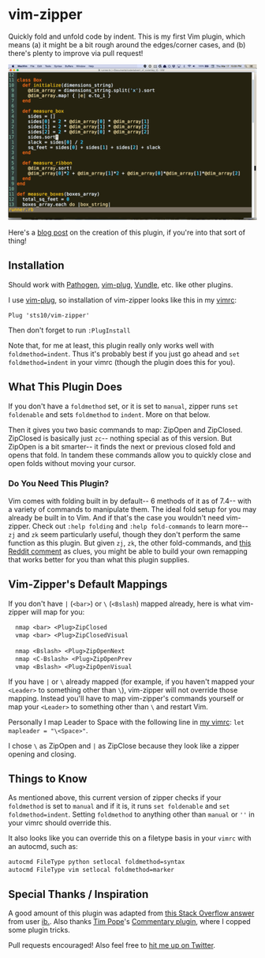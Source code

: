 # vim-zipper

Quickly fold and unfold code by indent. This is my first Vim plugin, which means (a) it might be a bit rough around the edges/corner cases, and (b) there's plenty to improve via pull request!

![vim-zipper-gif](vim-zipper-gif.gif)

Here's a [blog post](http://sts10.github.io/blog/2016/03/20/vim-zipper-my-first-vim-plugin/) on the creation of this plugin, if you're into that sort of thing!

## Installation

Should work with [Pathogen](https://github.com/tpope/vim-pathogen), [vim-plug](https://github.com/junegunn/vim-plug), [Vundle](https://github.com/VundleVim/Vundle.vim), etc. like other plugins.

I use [vim-plug](https://github.com/junegunn/vim-plug), so installation of vim-zipper looks like this in my [vimrc](https://github.com/sts10/terminal_and_vim_settings/blob/master/vimrc):

```
Plug 'sts10/vim-zipper'
```

Then don't forget to run `:PlugInstall`

Note that, for me at least, this plugin really only works well with `foldmethod=indent`. Thus it's probably best if you just go ahead and `set foldmethod=indent` in your vimrc (though the plugin does this for you). 

## What This Plugin Does

If you don't have a `foldmethod` set, or it is set to `manual`, zipper runs `set foldenable` and sets `foldmethod` to `indent`. More on that below.

Then it gives you two basic commands to map: ZipOpen and ZipClosed. ZipClosed is basically just `zc`-- nothing special as of this version. But ZipOpen is a bit smarter-- it finds the next or previous closed fold and opens that fold. In tandem these commands allow you to quickly close and open folds without moving your cursor. 

### Do You Need This Plugin?

Vim comes with folding built in by default-- 6 methods of it as of 7.4-- with a variety of commands to manipulate them. The ideal fold setup for you may already be built in to Vim. And if that's the case you wouldn't need vim-zipper. Check out `:help folding` and `:help fold-commands` to learn more-- `zj` and `zk` seem particularly useful, though they don't perform the same function as this plugin. But given `zj`, `zk`, the other fold-commands, and [this Reddit comment](https://www.reddit.com/r/vim/comments/4jm160/help_fix_this_fold_mapping/d383k1s) as clues, you might be able to build your own remapping that works better for you than what this plugin supplies.

## Vim-Zipper's Default Mappings 

If you don't have `|` (`<bar>`) or `\` (`<Bslash`) mapped already, here is what vim-zipper will map for you: 

```
  nmap <bar> <Plug>ZipClosed
  vmap <bar> <Plug>ZipClosedVisual

  nmap <Bslash> <Plug>ZipOpenNext
  nmap <C-Bslash> <Plug>ZipOpenPrev
  vmap <Bslash> <Plug>ZipOpenVisual
```

If you have `|` or `\` already mapped (for example, if you haven't mapped your `<Leader>` to something other than `\`), vim-zipper will not override those mapping. Instead you'll have to map vim-zipper's commands yourself or map your `<Leader>` to something other than `\` and restart Vim. 

Personally I map Leader to Space with the following line in [my vimrc](https://github.com/sts10/terminal_and_vim_settings/blob/master/vimrc): `let mapleader = "\<Space>"`. 

I chose `\` as ZipOpen and `|` as ZipClose because they look like a zipper opening and closing.

## Things to Know

As mentioned above, this current version of zipper checks if your `foldmethod` is set to `manual` and if it is, it runs `set foldenable` and `set foldmethod=indent`. Setting `foldmethod` to anything other than `manual` or `''` in your vimrc should override this. 

It also looks like you can override this on a filetype basis in your `vimrc` with an autocmd, such as: 

```
autocmd FileType python setlocal foldmethod=syntax
autocmd FileType vim setlocal foldmethod=marker
```

## Special Thanks / Inspiration

A good amount of this plugin was adapted from [this Stack Overflow answer](http://stackoverflow.com/a/9407015/3160994) from user [ib.](http://stackoverflow.com/users/254635/ib). Also thanks [Tim Pope](https://github.com/tpope)'s [Commentary plugin](https://github.com/tpope/vim-commentary), where I copped some plugin tricks.

Pull requests encouraged! Also feel free to [hit me up on Twitter](https://twitter.com/sts10).
